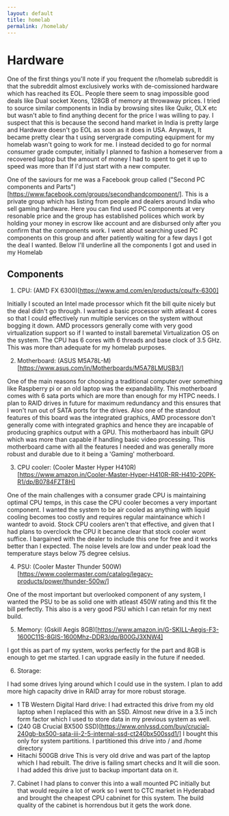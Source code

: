```yaml
---
layout: default
title: homelab
permalink: /homelab/
---
```



# Hardware
One of the first things you'll note if you frequent the r/homelab subreddit is that the subreddit almost exclusively works with de-comissioned hardware which has reached its EOL. People there seem to snag impossible good deals like Dual socket Xeons, 128GB of memory at throwaway prices. I tried to source similar components in India by browsing sites like Quikr, OLX etc but wasn't able to find anything decent for the price I was willing to pay. I suspect that this is because the second hand market in India is pretty large and Hardware doesn't go EOL as soon as it does in USA. Anyways, It became pretty clear tha t using servergrade computing equipment for my homelab wasn't going to work for me. I instead decided to go for normal consumer grade computer, initially I planned to fashion a homeserver from a recovered laptop but the amount of money I had to spent to get it up to speed was more than If I'd just start with a new computer. 

One of the saviours for me was a Facebook group called ("Second PC components and Parts")[https://www.facebook.com/groups/secondhandcomponent/]. This is a private group which has listing from people and dealers around India who sell gaming hardware. Here you can find used PC components at very resonable price and the group has established poliices which work by holding your money in escrow like account and are disbursed only after you confirm that the components work. I went about searching used PC components on this group and after patiently waiting for a few days I got the deal I wanted. Below I'll underline all the components I got and used in my Homelab

## Components
1. CPU: (AMD FX 6300)[https://www.amd.com/en/products/cpu/fx-6300]

Initially I scouted an Intel made processor which fit the bill quite nicely but the deal didn't go through. I wanted a basic processor with atleast 4 cores so that I could effectively run multiple services on the system without bogging it down. AMD processors generally come with very good virtualization support so if I wanted to install baremetal Virtualization OS on the system. The CPU has 6 cores with 6 threads and base clock of 3.5 GHz. This was more than adequate for my homelab purposes. 

2. Motherboard: (ASUS M5A78L-M)[https://www.asus.com/in/Motherboards/M5A78LMUSB3/]

One of the main reasons for choosing a traditional computer over something like Raspberry pi or an old laptop was the expandability. This motherboard comes with 6 sata ports which are more than enough for my HTPC needs. I plan to RAID drives in future for maximum redundancy and this ensures that I won't run out of SATA ports for the drives. Also one of the standout features of this board was the integrated graphics, AMD processore don't generally come with integrated graphics and hence they are incapable of producing graphics output with a GPU. This motherbaord has inbuilt GPU which was more than capable if handling basic video processing. This motherboard came with all the features I needed and was generally more robust and durable due to it being a 'Gaming' motherboard.

3. CPU cooler: (Cooler Master Hyper H410R)[https://www.amazon.in/Cooler-Master-Hyper-H410R-RR-H410-20PK-R1/dp/B0784FZT8H]

One of the main challenges with a consumer grade CPU is maintaining optimal CPU temps, in this case the CPU cooler becomes a very important component. I wanted the system to be  air cooled as anything with liquid cooling becomes too costly and requires regular maintainance which I wantedr to avoid. Stock CPU coolers aren't that effective, and given that I had plans to overclock the CPU it became clear that stock cooler wont suffice. I bargained with the dealer to include this one for free and it works better than I expected. The noise levels are low and under peak load the temperature stays below 75 degree celsius.


4. PSU: (Cooler Master Thunder 500W)[https://www.coolermaster.com/catalog/legacy-products/power/thunder-500w/]

One of the most important but overlooked component of any system, I wanted the PSU to be as solid one with atleast 450W rating and this fit the bill perfectly. This also is a very good PSU which I can retain for my next build.

5. Memory: (Gskill Aegis 8GB)[https://www.amazon.in/G-SKILL-Aegis-F3-1600C11S-8GIS-1600Mhz-DDR3/dp/B00GJ3XNW4]

I got this as part of my system, works perfectly for the part and 8GB is enough to get me started. I can upgrade easily in the future if needed. 

6. Storage:

I had some drives lying around which I could use in the system. I plan to add more high capacity drive in RAID array for more robust storage.
* 1 TB Western Digital Hard drive:
I had extracted this drive from my old laptop when I replaced this with an SSD. Almost new drive in a 3.5 inch form factor which I used to store data in my previous system as well.
* (240 GB Crucial BX500 SSD)[https://www.onlyssd.com/buy/crucial-240gb-bx500-sata-iii-2-5-internal-ssd-ct240bx500ssd1/]
I bought this only for system partitions. I partitioned this drive into / and /home directory 
* Hitachi 500GB drive
This is very old drive and was part of the laptop which I had rebuilt. The drive is failing smart checks and It will die soon. I had added this drive just to backup important data on it.

7. Cabinet
I had plans to conver this into a wall mounted PC initially but that would require a lot of work so I went to CTC market in Hyderabad and brought the cheapest CPU cabninet for this system. The build quality of the cabinet is horrendous but it gets the work done.